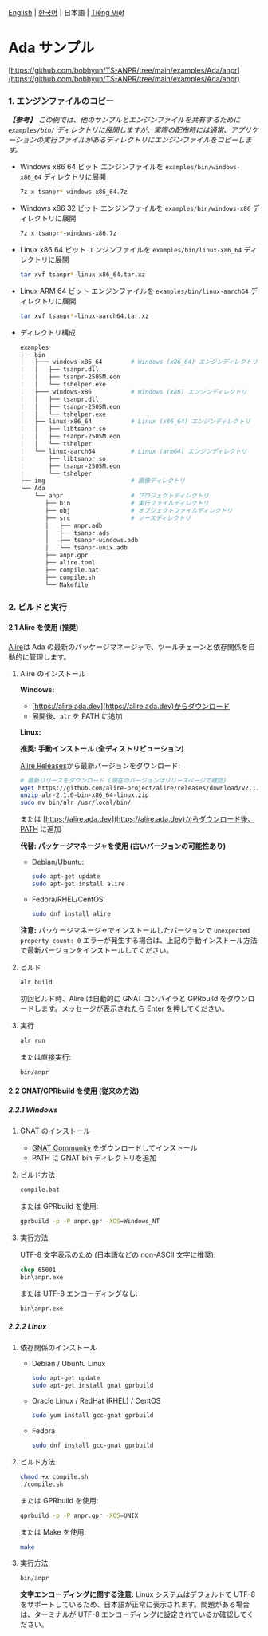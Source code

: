 [English](../../README.md) | [한국어](../ko-KR/README.md) | 日本語 | [Tiếng Việt](../vi-VN/README.md)

# Ada サンプル

[https://github.com/bobhyun/TS-ANPR/tree/main/examples/Ada/anpr](https://github.com/bobhyun/TS-ANPR/tree/main/examples/Ada/anpr)

### 1. エンジンファイルのコピー

_**【参考】** この例では、他のサンプルとエンジンファイルを共有するために `examples/bin/` ディレクトリに展開しますが、実際の配布時には通常、アプリケーションの実行ファイルがあるディレクトリにエンジンファイルをコピーします。_

- Windows x86 64 ビット
  エンジンファイルを `examples/bin/windows-x86_64` ディレクトリに展開
  ```sh
  7z x tsanpr*-windows-x86_64.7z
  ```
- Windows x86 32 ビット
  エンジンファイルを `examples/bin/windows-x86` ディレクトリに展開
  ```sh
  7z x tsanpr*-windows-x86.7z
  ```
- Linux x86 64 ビット
  エンジンファイルを `examples/bin/linux-x86_64` ディレクトリに展開
  ```sh
  tar xvf tsanpr*-linux-x86_64.tar.xz
  ```
- Linux ARM 64 ビット
  エンジンファイルを `examples/bin/linux-aarch64` ディレクトリに展開
  ```sh
  tar xvf tsanpr*-linux-aarch64.tar.xz
  ```
- ディレクトリ構成
  ```sh
  examples
  ├── bin
  │   ├─── windows-x86_64        # Windows (x86_64) エンジンディレクトリ
  │   │   ├── tsanpr.dll
  │   │   ├── tsanpr-2505M.eon
  │   │   └── tshelper.exe
  │   ├─── windows-x86           # Windows (x86) エンジンディレクトリ
  │   │   ├── tsanpr.dll
  │   │   ├── tsanpr-2505M.eon
  │   │   └── tshelper.exe
  │   ├── linux-x86_64           # Linux (x86_64) エンジンディレクトリ
  │   │   ├── libtsanpr.so
  │   │   ├── tsanpr-2505M.eon
  │   │   └── tshelper
  │   └── linux-aarch64          # Linux (arm64) エンジンディレクトリ
  │       ├── libtsanpr.so
  │       ├── tsanpr-2505M.eon
  │       └── tshelper
  ├── img                        # 画像ディレクトリ
  └── Ada
      └── anpr                   # プロジェクトディレクトリ
         ├── bin                 # 実行ファイルディレクトリ
         ├── obj                 # オブジェクトファイルディレクトリ
         ├── src                 # ソースディレクトリ
         │   ├── anpr.adb
         │   ├── tsanpr.ads
         │   ├── tsanpr-windows.adb
         │   └── tsanpr-unix.adb
         ├── anpr.gpr
         ├── alire.toml
         ├── compile.bat
         ├── compile.sh
         └── Makefile
  ```

### 2. ビルドと実行

#### 2.1 Alire を使用 (推奨)

[Alire](https://alire.ada.dev/)は Ada の最新のパッケージマネージャで、ツールチェーンと依存関係を自動的に管理します。

1. Alire のインストール

   **Windows:**

   - [https://alire.ada.dev](https://alire.ada.dev)からダウンロード
   - 展開後、`alr` を PATH に追加

   **Linux:**

   **推奨: 手動インストール (全ディストリビューション)**

   [Alire Releases](https://github.com/alire-project/alire/releases)から最新バージョンをダウンロード:

   ```sh
   # 最新リリースをダウンロード (現在のバージョンはリリースページで確認)
   wget https://github.com/alire-project/alire/releases/download/v2.1.0/alr-2.1.0-bin-x86_64-linux.zip
   unzip alr-2.1.0-bin-x86_64-linux.zip
   sudo mv bin/alr /usr/local/bin/
   ```

   または [https://alire.ada.dev](https://alire.ada.dev)からダウンロード後、PATH に追加

   **代替: パッケージマネージャを使用 (古いバージョンの可能性あり)**

   - Debian/Ubuntu:
     ```sh
     sudo apt-get update
     sudo apt-get install alire
     ```
   - Fedora/RHEL/CentOS:
     ```sh
     sudo dnf install alire
     ```

   **注意:** パッケージマネージャでインストールしたバージョンで `Unexpected property count: 0` エラーが発生する場合は、上記の手動インストール方法で最新バージョンをインストールしてください。

2. ビルド

   ```sh
   alr build
   ```

   初回ビルド時、Alire は自動的に GNAT コンパイラと GPRbuild をダウンロードします。メッセージが表示されたら Enter を押してください。

3. 実行

   ```sh
   alr run
   ```

   または直接実行:

   ```sh
   bin/anpr
   ```

#### 2.2 GNAT/GPRbuild を使用 (従来の方法)

##### 2.2.1 Windows

1. GNAT のインストール

   - [GNAT Community](https://www.adacore.com/download) をダウンロードしてインストール
   - PATH に GNAT bin ディレクトリを追加

2. ビルド方法

   ```cmd
   compile.bat
   ```

   または GPRbuild を使用:

   ```cmd
   gprbuild -p -P anpr.gpr -XOS=Windows_NT
   ```

3. 実行方法

   UTF-8 文字表示のため (日本語などの non-ASCII 文字に推奨):

   ```cmd
   chcp 65001
   bin\anpr.exe
   ```

   または UTF-8 エンコーディングなし:

   ```cmd
   bin\anpr.exe
   ```

##### 2.2.2 Linux

1. 依存関係のインストール

   - Debian / Ubuntu Linux

     ```sh
     sudo apt-get update
     sudo apt-get install gnat gprbuild
     ```

   - Oracle Linux / RedHat (RHEL) / CentOS

     ```sh
     sudo yum install gcc-gnat gprbuild
     ```

   - Fedora

     ```sh
     sudo dnf install gcc-gnat gprbuild
     ```

2. ビルド方法

   ```sh
   chmod +x compile.sh
   ./compile.sh
   ```

   または GPRbuild を使用:

   ```sh
   gprbuild -p -P anpr.gpr -XOS=UNIX
   ```

   または Make を使用:

   ```sh
   make
   ```

3. 実行方法

   ```sh
   bin/anpr
   ```

   **文字エンコーディングに関する注意:**
   Linux システムはデフォルトで UTF-8 をサポートしているため、日本語が正常に表示されます。問題がある場合は、ターミナルが UTF-8 エンコーディングに設定されているか確認してください。
